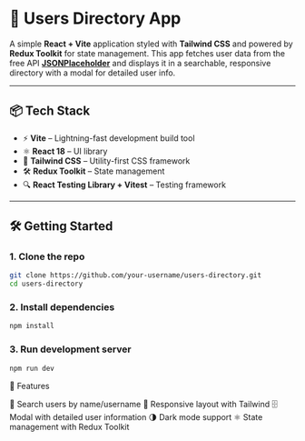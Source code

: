 # 🚀 Users Directory App

A simple **React + Vite** application styled with **Tailwind CSS** and powered by **Redux Toolkit** for state management.
This app fetches user data from the free API **[JSONPlaceholder](https://jsonplaceholder.typicode.com/)** and displays it in a searchable, responsive directory with a modal for detailed user info.

---

## 📦 Tech Stack

- ⚡ **Vite** – Lightning-fast development build tool
- ⚛️ **React 18** – UI library
- 🎨 **Tailwind CSS** – Utility-first CSS framework
- 🛠 **Redux Toolkit** – State management
- 🔍 **React Testing Library + Vitest** – Testing framework

---

## 🛠 Getting Started

### 1. Clone the repo

```bash
git clone https://github.com/your-username/users-directory.git
cd users-directory
```

### 2. Install dependencies

```bash
npm install
```

### 3. Run development server

```bash
npm run dev
```

🎯 Features

🔎 Search users by name/username
📱 Responsive layout with Tailwind
🗄 Modal with detailed user information
🌗 Dark mode support
⚛️ State management with Redux Toolkit
